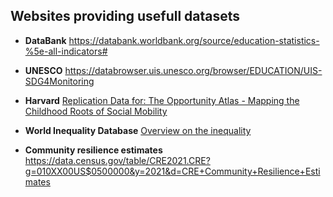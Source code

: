 
## Websites providing usefull datasets
 - **DataBank** https://databank.worldbank.org/source/education-statistics-%5e-all-indicators#
 - **UNESCO**   https://databrowser.uis.unesco.org/browser/EDUCATION/UIS-SDG4Monitoring
 - **Harvard**  [Replication Data for: The Opportunity Atlas - Mapping the Childhood Roots of Social Mobility](https://dataverse.harvard.edu/dataset.xhtml?persistentId=doi:10.7910/DVN/NKCQM1)

 - **World Inequality Database** [Overview on the inequality](https://wid.world/)
 - **Community resilience estimates** https://data.census.gov/table/CRE2021.CRE?g=010XX00US$0500000&y=2021&d=CRE+Community+Resilience+Estimates



